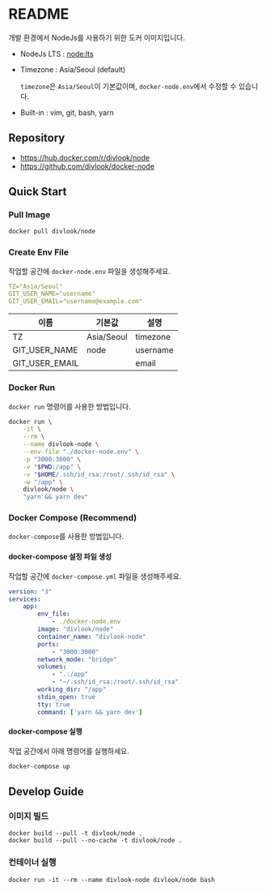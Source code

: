 # README

개발 환경에서 NodeJs를 사용하기 위한 도커 이미지입니다.

- NodeJs LTS : [node:lts](https://hub.docker.com/_/node)

- Timezone : Asia/Seoul (default)

    `timezone`은 `Asia/Seoul`이 기본값이며, `docker-node.env`에서 수정할 수 있습니다.

- Built-in : vim, git, bash, yarn

## Repository

- https://hub.docker.com/r/divlook/node
- https://github.com/divlook/docker-node

## Quick Start

### Pull Image

```bash
docker pull divlook/node
```

### Create Env File

작업할 공간에 `docker-node.env` 파일을 생성해주세요.

```yml
TZ="Asia/Seoul"
GIT_USER_NAME="username"
GIT_USER_EMAIL="username@example.com"
```

| 이름            | 기본값       | 설명      |
| -------------- | ---------- | -------- |
| TZ             | Asia/Seoul | timezone |
| GIT_USER_NAME  | node       | username |
| GIT_USER_EMAIL |            | email    |

### Docker Run

`docker run` 명령어를 사용한 방법입니다.

```bash
docker run \
    -it \
    --rm \
    --name divlook-node \
    --env-file "./docker-node.env" \
    -p "3000:3000" \
    -v "$PWD:/app" \
    -v "$HOME/.ssh/id_rsa:/root/.ssh/id_rsa" \
    -w "/app" \
    divlook/node \
    "yarn && yarn dev"
```

### Docker Compose (Recommend)

`docker-compose`를 사용한 방법입니다.

#### docker-compose 설정 파일 생성

작업할 공간에 `docker-compose.yml` 파일을 생성해주세요.

```yml
version: "3"
services:
    app:
        env_file:
            - ./docker-node.env
        image: "divlook/node"
        container_name: "divlook-node"
        ports:
            - "3000:3000"
        network_mode: "bridge"
        volumes:
            - ".:/app"
            - "~/.ssh/id_rsa:/root/.ssh/id_rsa"
        working_dir: "/app"
        stdin_open: true
        tty: true
        command: ['yarn && yarn dev']
```
#### docker-compose 실행

작업 공간에서 아래 명령어를 실행하세요.

```bash
docker-compose up
```

## Develop Guide

### 이미지 빌드

```
docker build --pull -t divlook/node .
docker build --pull --no-cache -t divlook/node .
```

### 컨테이너 실행

```
docker run -it --rm --name divlook-node divlook/node bash
```
